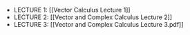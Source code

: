 - LECTURE 1: [[Vector Calculus Lecture 1]]
- LECTURE 2: [[Vector and Complex Calculus Lecture 2]]
- LECTURE 3: [[Vector and Complex Calculus Lecture 3.pdf]]